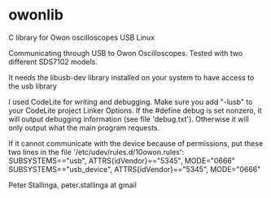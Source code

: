 # owonlib
C library for Owon oscilloscopes USB Linux

Communicating through USB to Owon Oscilloscopes. Tested with two different SDS7102 models.

It needs the libusb-dev library installed on your system to have access to the usb library

I used CodeLite for writing and debugging. Make sure you add "-lusb" to your CodeLite project Linker Options. If the #define debug is set nonzero, it will output debugging information (see file 'debug.txt'). Otherwise it will only output what the main program requests.

If it cannot communicate with the device because of permissions, put these two lines in the file '/etc/udev/rules.d/10owon.rules':<br>
SUBSYSTEMS=="usb", ATTRS{idVendor}=="5345", MODE="0666"<br>
SUBSYSTEMS=="usb_device", ATTRS{idVendor}=="5345", MODE="0666"

Peter Stallinga, peter.stallinga at gmail

